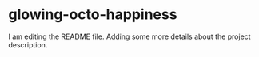 # glowing-octo-happiness
I am editing the README file. Adding some more details about the project description.
